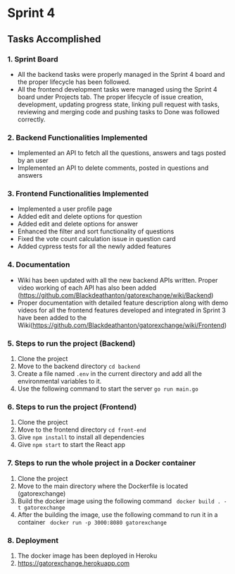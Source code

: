 # Sprint 4

## Tasks Accomplished

### 1. Sprint Board

 - All the backend tasks were properly managed in the Sprint 4 board and the proper lifecycle has been followed.
 - All the frontend development tasks were managed using the Sprint 4 board under Projects tab. The proper lifecycle of issue creation, development, updating progress state, linking pull request with tasks, reviewing and merging code and pushing tasks to Done was followed correctly.

### 2. Backend Functionalities Implemented

 - Implemented an API to fetch all the questions, answers and tags posted by an user
 - Implemented an API to delete comments, posted in questions and answers 

### 3. Frontend Functionalities Implemented
 - Implemented a user profile page
 - Added edit and delete options for question 
 - Added edit and delete options for answer
 - Enhanced the filter and sort functionality of questions
 - Fixed the vote count calculation issue in question card
 - Added cypress tests for all the newly added features 

### 4. Documentation

 - Wiki has been updated with all the new backend APIs written. Proper video working of each API has also been added (https://github.com/Blackdeathanton/gatorexchange/wiki/Backend)
 - Proper documentation with detailed feature description along with demo videos for all the frontend features developed and integrated in Sprint 3 have been added to the Wiki(https://github.com/Blackdeathanton/gatorexchange/wiki/Frontend)

### 5. Steps to run the project (Backend)
1. Clone the project
2. Move to the backend directory
   ```cd backend```
3. Create a file named ```.env``` in the current directory and add all the environmental variables to it.
4. Use the following command to start the server ```go run main.go```
 
### 6. Steps to run the project (Frontend)
1. Clone the project
2. Move to the frontend directory ```cd front-end```
3. Give ```npm install``` to install all dependencies
4. Give ```npm start``` to start the React app

### 7. Steps to run the whole project in a Docker container
1. Clone the project
2. Move to the main directory where the Dockerfile is located (gatorexchange)
3. Build the docker image using the following command
``` docker build . -t gatorexchange```
4. After the building the image, use the following command to run it in a container
``` docker run -p 3000:8080 gatorexchange```

### 8. Deployment
1. The docker image has been deployed in Heroku
2. https://gatorexchange.herokuapp.com
